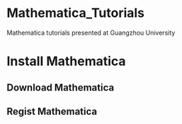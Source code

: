 # Mathematica_Tutorials
Mathematica tutorials presented at Guangzhou University

# Install Mathematica

## Download Mathematica

## Regist Mathematica
